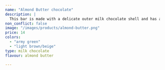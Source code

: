 ```yaml
---
name: "Almond Butter chocolate"
description: |
  This bar is made with a delicate outer milk chocolate shell and has a melty almond butter on the inside.
non_conflict: false
image: "/images/products/almond-butter.png"
price: 14
colors:
  - "army green"
  - "light brown/beige"
type: milk chocolate
flavour: almond butter

---
```

